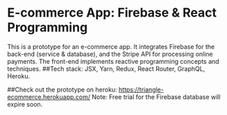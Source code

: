 # E-commerce App: Firebase & React Programming
This is a prototype for an e-commerce app. It integrates Firebase for the back-end (service &amp; database), and the Stripe API for processing online payments. The front-end implements reactive programming concepts and techniques. ##Tech stack: JSX, Yarn, Redux, React Router, GraphQL, Heroku. 

##Check out the prototype on heroku: https://triangle-ecommerce.herokuapp.com/
Note: Free trial for the Firebase database will expire soon.
